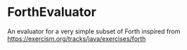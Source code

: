 # ForthEvaluator
An evaluator for a very simple subset of Forth inspired from https://exercism.org/tracks/java/exercises/forth
